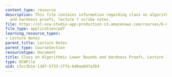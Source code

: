 ```yaml
---
content_type: resource
description: This file contains information regarding class on algorithmic lower bounds
  and hardness proofs, lecture 7 scribe notes.
file: https://ol-ocw-studio-app-production.s3.amazonaws.com/courses/6-890-algorithmic-lower-bounds-fun-with-hardness-proofs-fall-2014/c3cc3b1e110757332ffabd6ae8d7a3b4_MIT6_890F14_Lec7.pdf
file_type: application/pdf
learning_resource_types:
- Lecture Notes
parent_title: Lecture Notes
parent_type: CourseSection
resourcetype: Document
title: Class on Algorithmic Lower Bounds and Hardness Proofs, Lecture 7 Scribe Notes
type: OCWFile
uid: c3cc3b1e-1107-5733-2ffa-bd6ae8d7a3b4
---
```

